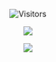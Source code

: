 <p align="center">
  <img alt="Visitors" src="https://komarev.com/ghpvc/?username=Turismoo&style=flat&labelColor=black&logo=github&label=Profile+Views&color=0d8ce0"/>
</p>

<p align="center">
  <img src="https://discord.c99.nl/widget/theme-2/945620597818417215.png" />
</p>

<p align="center">
  <img src="https://github-readme-stats.vercel.app/api?username=Turismoo&&show_icons=true&&count_private=true&title_color=ff8e02&icon_color=ff8e02&text_color=f9e6d8&bg_color=45,6B0B5E,680729&hide_border=true">
</p>
